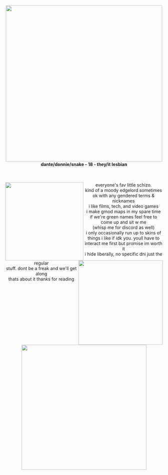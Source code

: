 

<h4 align="center"><img src="https://user-images.githubusercontent.com/101271757/216730551-f265a31f-6ea7-4cdd-bf9c-9150119145e7.gif" width="500"></br>dante/donnie/snake - 18 - they/it lesbian</h4></br>

<p align="center"> <img align="left" src="https://images.launchbox-app.com/abf6c48d-4408-4e90-bd53-69117fa0add7.png" width="250"> <img align="right" src="https://user-images.githubusercontent.com/101271757/216745970-7be5cb96-4447-4ba8-a9e3-b6ecf61b03ba.png" width="270">everyone's fav little schizo. <br>
kind of a moody edgelord sometimes<br>
ok with any gendered terms & nicknames<br>
i like films, tech, and video games<br>
i make gmod maps in my spare time<br>
if we're green names feel free to come up and sit w me <br>
(whisp me for discord as well)<br>
i only occasionally run up to skins of things i like if idk you. youll have to interact me first but promise im worth it <br>
i hide liberally, no specific dni just the regular <br> stuff. dont be a freak and we'll get along<br>
thats about it thanks for reading</p>

<p align="center"><img src="https://i.imgur.com/2HAsZWn.jpg" width="400"></p>


